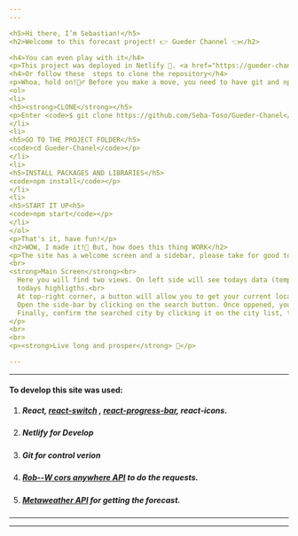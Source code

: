 ```yaml
---
---

<h5>Hi there, I’m Sebastian!</h5>
<h2>Welcome to this forecast project! 👉 Gueder Channel 👈</h2>

<h4>You can even play with it</h4>
<p>This project was deployed in Netlify 🙌. <a href="https://gueder-channel.netlify.app/" title="https://gueder-channel.netlify.app/">Here</a></p>
<h4>Or follow these  steps to clone the repository</h4>
<p>Whoa, hold on!👮‍♂️ Before you make a move, you need to have git and npm installed on your PC.
<ol>
<li>
<h5><strong>CLONE</strong></h5>
<p>Enter <code>$ git clone https://github.com/Seba-Toso/Gueder-Chanel</code> in your <code>command shell </code>and then press ENTER.</p>
</li>
<li>
<h5>GO TO THE PROJECT FOLDER</h5>
<code>cd Gueder-Chanel</code></p>
</li>
<li>
<h5>INSTALL PACKAGES AND LIBRARIES</h5>
<code>npm install</code></p>
</li>
<li>
<h5>START IT UP<h5>
<code>npm start</code></p>
</li>
</ol>
<p>That's it, have fun!</p>
<h2>WOW, I made it!🤯 But, how does this thing WORK</h2>
<p>The site has a welcome screen and a sidebar, please take for good to read all displayed data about global warming and climate change. <br>
<br>
<strong>Main Screen</strong><br>
  Here you will find two views. On left side will see todays data (temperature, weather state, and location) and on the right side will be the week forecast and
  todays highligths.<br>
  At top-right corner, a button will allow you to get your current location and will show forecast. <br>
  Open the side-bar by clicking on the search button. Once oppened, you can search for cities using the input field.
  Finally, confirm the searched city by clicking it on the city list, the forecast will be fetched and data will be shown.
</p>
<br>
<br>
<p><strong>Live long and prosper</strong> 🖖</p>

---
```

---

<h4>To develop this site was used:</h4>
<ol>
  <li>
    <h5>React, <a href="https://www.npmjs.com/package/react-switch" title="https://www.npmjs.com/package/react-switch">react-switch</a> , <a href="https://www.npmjs.com/package/@ramonak/react-progress-bar" title="https://www.npmjs.com/package/@ramonak/react-progress-barh">react-progress-bar</a>, react-icons.
    </h5>
  </li>
  <li>
    <h5>Netlify for Develop</h5>
  </li>
   <li>
    <h5>Git for control verion</h5>
  </li>
  <li>
    <h5><a href="https://github.com/Rob--W/cors-anywhere" title="https://github.com/Rob--W/cors-anywhere">Rob--W cors anywhere API</a> to do the requests.</h5>
  </li>
  <li>
    <h5><a href="https://www.metaweather.com/api/" title="https://www.metaweather.com/api/">Metaweather API</a> for getting the forecast.</h5>
  </li>
</ol>

---
---

